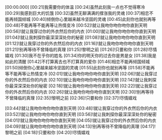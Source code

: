 [00:00.000]
[00:21]我需要你的体温
[00:24]虽然此刻我一点也不觉得寒冷
[00:29]我感到巨大的饥饿
[00:32]虽然无聊满满的撑涨我的灵魂
[00:37]相恋不能再倾国倾城
[00:40]倾倒你心里越来越冷坚固的灵魂
[00:45]此刻你也就别再等
[00:48]不能再等不能再等让热情变冷
[00:52]!就让我吻你吻你吻你直到天明
[00:56]!就让我穿过你的外衣然后你的内衣
[01:00]!就让我吻你吻你吻你直到天明
[01:04]!就让我刺探你最深深深处你的秘密
[01:08]!就让我吻你吻你吻你直到天明
[01:12]!就让我穿过你的外衣然后你的内衣
[01:16]!就让我吻你吻你吻你直到天明
[01:21]!别再等待不曾降临的真理
[01:25]!黎明之前
[01:26]!只要和你
[01:28]!尽情嬉戏
[01:30]我不在乎你的姓名
[01:34]你的明天你的过去你是男是女
[01:38]我是如此的清醒
[01:42]不打算离去也不打算真的爱你
[01:46]相恋不能再倾国倾城
[01:50]倾倒你心里越来越冷坚固的灵魂
[01:55]此刻你也就别再等
[01:58]不能再等不能再等让热情变冷
[02:01]!就让我吻你吻你吻你直到天明
[02:06]!就让我穿过你的外衣然后你的内衣
[02:10]!就让我吻你吻你吻你直到天明
[02:14]!就让我刺探你最深深深处你的秘密
[02:18]!就让我吻你吻你吻你直到天明
[02:22]!就让我穿过你的外衣然后你的内衣
[02:26]!就让我吻你吻你吻你直到天明
[02:30]!别再等待不曾降临的真理
[02:35]!黎明之前
[02:36]!只要和你
[02:37]!尽情嬉戏

[03:44]!就让我吻你吻你吻你直到天明
[03:48]!就让我穿过你的外衣然后你的内衣
[03:52]!就让我吻你吻你吻你直到天明
[03:56]!就让我刺探你最深深深处你的秘密
[04:01]!就让我吻你吻你吻你直到天明
[04:05]!就让我穿过你的外衣然后你的内衣
[04:09]!就让我吻你吻你吻你直到天明
[04:13]!别再等待不曾降临的真理
[04:17]!黎明之前
[04:18]!只要和你
[04:20]!尽情嬉戏